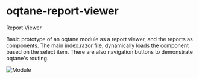 # oqtane-report-viewer
Report Viewer

Basic prototype of an oqtane module as a report viewer, and the reports as components. The main index.razor file, dynamically loads the component based on the select item.  There are also navigation buttons to demonstrate oqtane's routing.

![Module](https://github.com/mikecasas/oqtane-report-viewer/raw/master/images/report-viewer.PNG)
